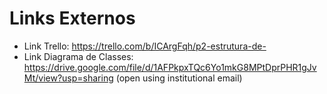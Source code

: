# Links Externos

- Link Trello: https://trello.com/b/ICArgFqh/p2-estrutura-de-
- Link Diagrama de Classes: https://drive.google.com/file/d/1AFPkpxTQc6Yo1mkG8MPtDprPHR1gJvMt/view?usp=sharing (open using institutional email)